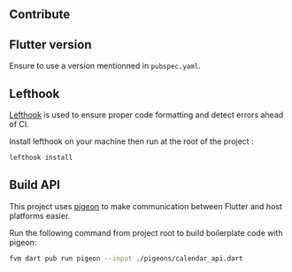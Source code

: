 ## Contribute

## Flutter version

Ensure to use a version mentionned in `pubspec.yaml`.

## Lefthook

[Lefthook](https://github.com/evilmartians/lefthook) is used to ensure proper code formatting and detect errors ahead of CI.

Install lefthook on your machine then run at the root of the project :
```bash
lefthook install
```

## Build API

This project uses [pigeon](https://pub.dev/packages/pigeon) to make communication between Flutter and host platforms easier.

Run the following command from project root to build boilerplate code with pigeon:

```bash
fvm dart pub run pigeon --input ./pigeons/calendar_api.dart
```